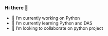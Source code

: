 ### Hi there 👋
- 🔭 I’m currently working on Python
- 🌱 I’m currently learning Python and DAS
- 👯 I’m looking to collaborate on python project





